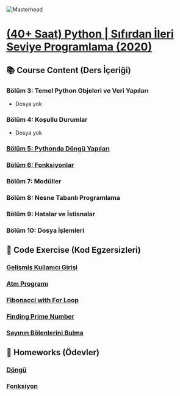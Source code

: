 ![Masterhead](https://about.udemy.com/wp-content/uploads/2021/12/udemy-logo-share.png)
# [(40+ Saat) Python | Sıfırdan İleri Seviye Programlama (2020)](https://www.udemy.com/course/sifirdan-ileri-seviyeye-python/)

## 📚 Course Content (Ders İçeriği)

### Bölüm 3: Temel Python Objeleri ve Veri Yapıları
- Dosya yok
### Bölüm 4: Koşullu Durumlar
- Dosya yok
### [Bölüm 5: Pythonda Döngü Yapıları](https://github.com/yusufyilmaz00/Python/tree/main/Udemy_Course/Section5_D%C3%B6ng%C3%BC_Yap%C4%B1lar%C4%B1)

### [Bölüm 6: Fonksiyonlar](https://github.com/yusufyilmaz00/Python/tree/main/Udemy_Course/Section6_Fonksiyonlar)

### Bölüm 7: Modüller
### Bölüm 8: Nesne Tabanlı Programlama
### Bölüm 9: Hatalar ve İstisnalar
### Bölüm 10: Dosya İşlemleri

## 🧩 Code Exercise (Kod Egzersizleri)

### [Gelişmiş Kullanıcı Girişi](https://github.com/yusufyilmaz00/Python/blob/main/Udemy_Course/Section5_D%C3%B6ng%C3%BC_Yap%C4%B1lar%C4%B1/040_Geli%C5%9Fmi%C5%9F_kullan%C4%B1c%C4%B1_giri%C5%9Fi.py)

### [Atm Programı](https://github.com/yusufyilmaz00/Python/blob/main/Udemy_Course/Section5_D%C3%B6ng%C3%BC_Yap%C4%B1lar%C4%B1/041_Atm_program%C4%B1.py)

### [Fibonacci with For Loop](https://github.com/yusufyilmaz00/Python/blob/main/Udemy_Course/Section5_D%C3%B6ng%C3%BC_Yap%C4%B1lar%C4%B1/043_Fibonacci_say%C4%B1lar%C4%B1.py)

### [Finding Prime Number](https://github.com/yusufyilmaz00/Python/blob/main/Udemy_Course/Section6_Fonksiyonlar/052_Asal_say%C4%B1_fonksiyonu.py)

### [Sayının Bölenlerini Bulma](https://github.com/yusufyilmaz00/Python/blob/main/Udemy_Course/Section6_Fonksiyonlar/053_Tam_say%C4%B1_b%C3%B6len.py)

## 🎯 Homeworks (Ödevler)

### [Döngü](https://github.com/yusufyilmaz00/Python/tree/main/Udemy_Course/Section5_D%C3%B6ng%C3%BC_Yap%C4%B1lar%C4%B1/Homeworks)

### [Fonksiyon](https://github.com/yusufyilmaz00/Python/tree/main/Udemy_Course/Section6_Fonksiyonlar/Homeworks)
